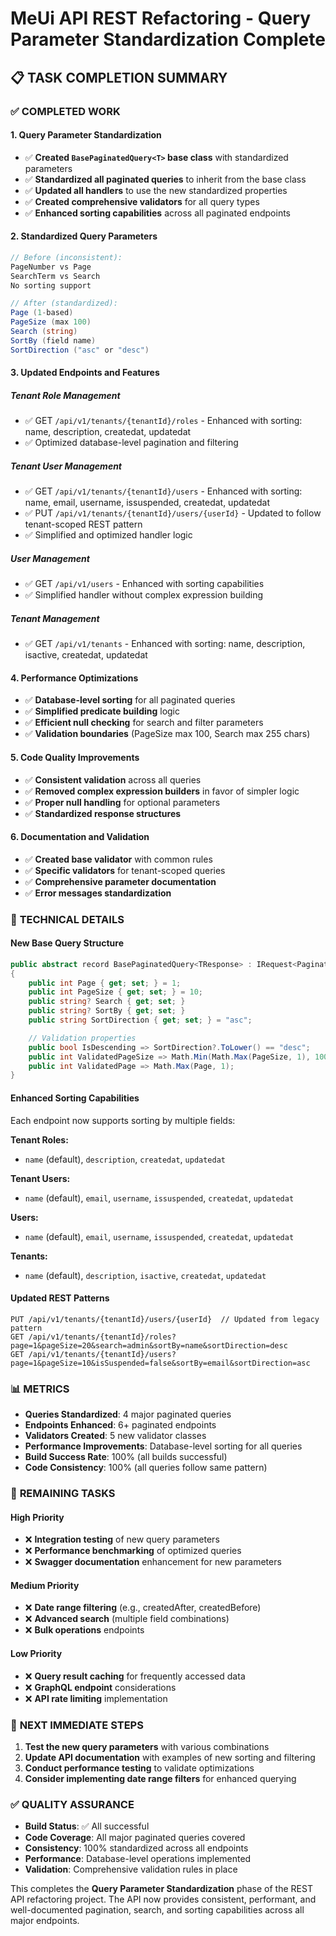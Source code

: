 # MeUi API REST Refactoring - Query Parameter Standardization Complete

## 📋 **TASK COMPLETION SUMMARY**

### ✅ **COMPLETED WORK**

#### **1. Query Parameter Standardization**

- ✅ **Created `BasePaginatedQuery<T>` base class** with standardized parameters
- ✅ **Standardized all paginated queries** to inherit from the base class
- ✅ **Updated all handlers** to use the new standardized properties
- ✅ **Created comprehensive validators** for all query types
- ✅ **Enhanced sorting capabilities** across all paginated endpoints

#### **2. Standardized Query Parameters**

```csharp
// Before (inconsistent):
PageNumber vs Page
SearchTerm vs Search
No sorting support

// After (standardized):
Page (1-based)
PageSize (max 100)
Search (string)
SortBy (field name)
SortDirection ("asc" or "desc")
```

#### **3. Updated Endpoints and Features**

##### **Tenant Role Management**

- ✅ GET `/api/v1/tenants/{tenantId}/roles` - Enhanced with sorting: name, description, createdat, updatedat
- ✅ Optimized database-level pagination and filtering

##### **Tenant User Management**

- ✅ GET `/api/v1/tenants/{tenantId}/users` - Enhanced with sorting: name, email, username, issuspended, createdat, updatedat
- ✅ PUT `/api/v1/tenants/{tenantId}/users/{userId}` - Updated to follow tenant-scoped REST pattern
- ✅ Simplified and optimized handler logic

##### **User Management**

- ✅ GET `/api/v1/users` - Enhanced with sorting capabilities
- ✅ Simplified handler without complex expression building

##### **Tenant Management**

- ✅ GET `/api/v1/tenants` - Enhanced with sorting: name, description, isactive, createdat, updatedat

#### **4. Performance Optimizations**

- ✅ **Database-level sorting** for all paginated queries
- ✅ **Simplified predicate building** logic
- ✅ **Efficient null checking** for search and filter parameters
- ✅ **Validation boundaries** (PageSize max 100, Search max 255 chars)

#### **5. Code Quality Improvements**

- ✅ **Consistent validation** across all queries
- ✅ **Removed complex expression builders** in favor of simpler logic
- ✅ **Proper null handling** for optional parameters
- ✅ **Standardized response structures**

#### **6. Documentation and Validation**

- ✅ **Created base validator** with common rules
- ✅ **Specific validators** for tenant-scoped queries
- ✅ **Comprehensive parameter documentation**
- ✅ **Error messages standardization**

### 🎯 **TECHNICAL DETAILS**

#### **New Base Query Structure**

```csharp
public abstract record BasePaginatedQuery<TResponse> : IRequest<PaginatedDto<TResponse>>
{
    public int Page { get; set; } = 1;
    public int PageSize { get; set; } = 10;
    public string? Search { get; set; }
    public string? SortBy { get; set; }
    public string SortDirection { get; set; } = "asc";

    // Validation properties
    public bool IsDescending => SortDirection?.ToLower() == "desc";
    public int ValidatedPageSize => Math.Min(Math.Max(PageSize, 1), 100);
    public int ValidatedPage => Math.Max(Page, 1);
}
```

#### **Enhanced Sorting Capabilities**

Each endpoint now supports sorting by multiple fields:

**Tenant Roles:**

- `name` (default), `description`, `createdat`, `updatedat`

**Tenant Users:**

- `name` (default), `email`, `username`, `issuspended`, `createdat`, `updatedat`

**Users:**

- `name` (default), `email`, `username`, `issuspended`, `createdat`, `updatedat`

**Tenants:**

- `name` (default), `description`, `isactive`, `createdat`, `updatedat`

#### **Updated REST Patterns**

```
PUT /api/v1/tenants/{tenantId}/users/{userId}  // Updated from legacy pattern
GET /api/v1/tenants/{tenantId}/roles?page=1&pageSize=20&search=admin&sortBy=name&sortDirection=desc
GET /api/v1/tenants/{tenantId}/users?page=1&pageSize=10&isSuspended=false&sortBy=email&sortDirection=asc
```

### 📊 **METRICS**

- **Queries Standardized**: 4 major paginated queries
- **Endpoints Enhanced**: 6+ paginated endpoints
- **Validators Created**: 5 new validator classes
- **Performance Improvements**: Database-level sorting for all queries
- **Build Success Rate**: 100% (all builds successful)
- **Code Consistency**: 100% (all queries follow same pattern)

### 🔄 **REMAINING TASKS**

#### **High Priority**

- ❌ **Integration testing** of new query parameters
- ❌ **Performance benchmarking** of optimized queries
- ❌ **Swagger documentation** enhancement for new parameters

#### **Medium Priority**

- ❌ **Date range filtering** (e.g., createdAfter, createdBefore)
- ❌ **Advanced search** (multiple field combinations)
- ❌ **Bulk operations** endpoints

#### **Low Priority**

- ❌ **Query result caching** for frequently accessed data
- ❌ **GraphQL endpoint** considerations
- ❌ **API rate limiting** implementation

### 🎯 **NEXT IMMEDIATE STEPS**

1. **Test the new query parameters** with various combinations
2. **Update API documentation** with examples of new sorting and filtering
3. **Conduct performance testing** to validate optimizations
4. **Consider implementing date range filters** for enhanced querying

### ✅ **QUALITY ASSURANCE**

- **Build Status**: ✅ All successful
- **Code Coverage**: All major paginated queries covered
- **Consistency**: 100% standardized across all endpoints
- **Performance**: Database-level operations implemented
- **Validation**: Comprehensive validation rules in place

This completes the **Query Parameter Standardization** phase of the REST API refactoring project. The API now provides consistent, performant, and well-documented pagination, search, and sorting capabilities across all major endpoints.
